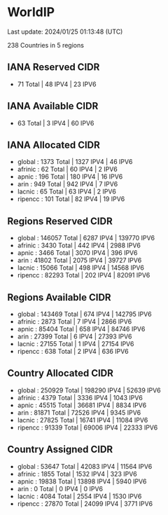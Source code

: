 # WorldIP

Last update: 2024/01/25 01:13:48 (UTC)

238 Countries in 5 regions

## IANA Reserved CIDR

- 71 Total | 48 IPV4 | 23 IPV6

## IANA Available CIDR

- 63 Total | 3 IPV4 | 60 IPV6

## IANA Allocated CIDR

- global : 1373 Total | 1327 IPV4 | 46 IPV6
- afrinic : 62 Total | 60 IPV4 | 2 IPV6
- apnic : 196 Total | 180 IPV4 | 16 IPV6
- arin : 949 Total | 942 IPV4 | 7 IPV6
- lacnic : 65 Total | 63 IPV4 | 2 IPV6
- ripencc : 101 Total | 82 IPV4 | 19 IPV6

## Regions Reserved CIDR

- global : 146057 Total | 6287 IPV4 | 139770 IPV6
- afrinic : 3430 Total | 442 IPV4 | 2988 IPV6
- apnic : 3466 Total | 3070 IPV4 | 396 IPV6
- arin : 41802 Total | 2075 IPV4 | 39727 IPV6
- lacnic : 15066 Total | 498 IPV4 | 14568 IPV6
- ripencc : 82293 Total | 202 IPV4 | 82091 IPV6

## Regions Available CIDR

- global : 143469 Total | 674 IPV4 | 142795 IPV6
- afrinic : 2873 Total | 7 IPV4 | 2866 IPV6
- apnic : 85404 Total | 658 IPV4 | 84746 IPV6
- arin : 27399 Total | 6 IPV4 | 27393 IPV6
- lacnic : 27155 Total | 1 IPV4 | 27154 IPV6
- ripencc : 638 Total | 2 IPV4 | 636 IPV6

## Country Allocated CIDR

- global : 250929 Total | 198290 IPV4 | 52639 IPV6
- afrinic : 4379 Total | 3336 IPV4 | 1043 IPV6
- apnic : 45515 Total | 36681 IPV4 | 8834 IPV6
- arin : 81871 Total | 72526 IPV4 | 9345 IPV6
- lacnic : 27825 Total | 16741 IPV4 | 11084 IPV6
- ripencc : 91339 Total | 69006 IPV4 | 22333 IPV6

## Country Assigned CIDR

- global : 53647 Total | 42083 IPV4 | 11564 IPV6
- afrinic : 1855 Total | 1532 IPV4 | 323 IPV6
- apnic : 19838 Total | 13898 IPV4 | 5940 IPV6
- arin : 0 Total | 0 IPV4 | 0 IPV6
- lacnic : 4084 Total | 2554 IPV4 | 1530 IPV6
- ripencc : 27870 Total | 24099 IPV4 | 3771 IPV6
